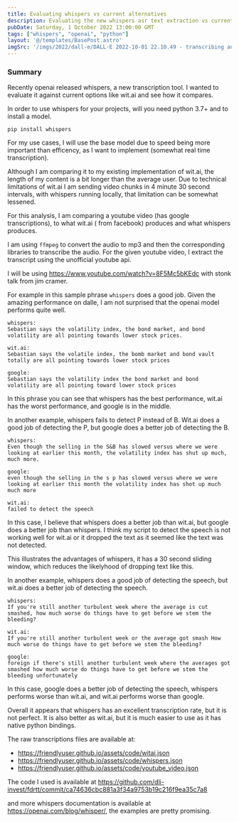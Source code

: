 ```yaml
---
title: Evaluating whispers vs current alternatives
description: Evaluating the new whispers asr text extraction vs current options like wit.ai
pubDate: Saturday, 1 October 2022 13:00:00 GMT
tags: ["whispers", "openai", "python"]
layout: '@/templates/BasePost.astro'
imgSrc: '/imgs/2022/dall-e/DALL·E 2022-10-01 22.10.49 - transcribing audio to text.png'
---
```



### Summary
Recently openai released whispers, a new transcription tool. I wanted to evaluate it against current options like wit.ai and see how it compares.

In order to use whispers for your projects, will you need python 3.7+ and to install a model.
```
pip install whispers
```
For my use cases, I will use the base model due to speed being more important than efficency, as I want to implement (somewhat real time transcription).

Although I am comparing it to my existing implementation of wit.ai, the length of my content is a bit longer than the average user. Due to technical limitations of wit.ai I am sending video chunks in 4 minute 30 second intervals, with whispers running locally, that limitation can be somewhat lessened.

For this analysis, I am comparing a youtube video (has google transcriptions), to what wit.ai ( from facebook) produces and what whispers produces. 

I am using `ffmpeg` to convert the audio to mp3 and then the corresponding libraries to transcribe the audio. For the given youtube video, I extract the transcript using the unofficial youtube api.

I will be using https://www.youtube.com/watch?v=8F5Mc5bKEdc with stonk talk from jim cramer.

For example in this sample phrase `whispers` does a good job. Given the amazing performance on dalle, I am not surprised that the openai model performs quite well.

```
whispers: 
Sebastian says the volatility index, the bond market, and bond volatility are all pointing towards lower stock prices.

wit.ai:
Sebastian says the volatile index, the bomb market and bond vault totally are all pointing towards lower stock prices

google:
Sebastian says the volatility index the bond market and bond volatility are all pointing toward lower stock prices
```

In this phrase you can see that whispers has the best performance, wit.ai has the worst performance, and google is in the middle.

In another example, whispers fails to detect P instead of B. Wit.ai does a good job of detecting the P, but google does a better job of detecting the B.

```
whispers:
Even though the selling in the S&B has slowed versus where we were looking at earlier this month, the volatility index has shut up much, much more.

google:
even though the selling in the s p has slowed versus where we were looking at earlier this month the volatility index has shot up much much more

wit.ai:
failed to detect the speech
```

In this case, I believe that whispers does a better job than wit.ai, but google does a better job than whispers. I think my script to detect the speech is not working well for wit.ai or it dropped the text as it seemed like the text was not detected.

This illustrates the advantages of whispers, it has a 30 second sliding window, which reduces the likelyhood of dropping text like this.

In another example, whispers does a good job of detecting the speech, but wit.ai does a better job of detecting the speech.

```
whispers:
If you're still another turbulent week where the average is cut smashed, how much worse do things have to get before we stem the bleeding?

wit.ai:
If you're still another turbulent week or the average got smash How much worse do things have to get before we stem the bleeding?

google:
foreign if there's still another turbulent week where the averages got smashed how much worse do things have to get before we stem the bleeding unfortunately
```

In this case, google does a better job of detecting the speech, whispers performs worse than wit.ai, and wit.ai performs worse than google.

Overall it appears that whispers has an excellent transcription rate, but it is not perfect. It is also better as wit.ai, but it is much easier to use as it has native python bindings.

The raw transcriptions files are available at:

* https://friendlyuser.github.io/assets/code/witai.json
* https://friendlyuser.github.io/assets/code/whispers.json
* https://friendlyuser.github.io/assets/code/youtube_video.json

The code I used is available at https://github.com/dli-invest/fdrtt/commit/ca74636cbc881a3f34a9753b19c216f9ea35c7a8

and more whispers documentation is available at https://openai.com/blog/whisper/, the examples are pretty promising.